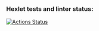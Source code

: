 ### Hexlet tests and linter status:
[![Actions Status](https://github.com/Mozy325/qa-engineer-project-84/actions/workflows/hexlet-check.yml/badge.svg)](https://github.com/Mozy325/qa-engineer-project-84/actions)
